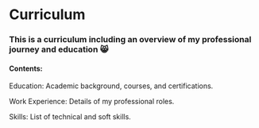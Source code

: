 # Curriculum
### This is a curriculum including an overview of my professional journey and education 😸
#### Contents:

Education: Academic background, courses, and certifications.

Work Experience: Details of my professional roles.

Skills: List of technical and soft skills.

